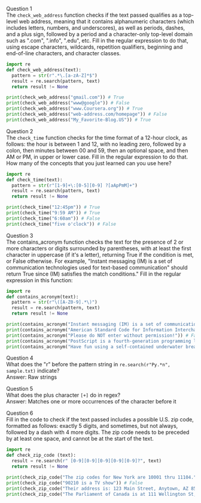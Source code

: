 Question 1\
The `check_web_address` function checks if the text passed qualifies as a top-level web address, meaning that it contains alphanumeric characters (which includes letters, numbers, and underscores), as well as periods, dashes, and a plus sign, followed by a period and a character-only top-level domain such as ".com", ".info", ".edu", etc. Fill in the regular expression to do that, using escape characters, wildcards, repetition qualifiers, beginning and end-of-line characters, and character classes.

```python
import re
def check_web_address(text):
  pattern = str(r".*\.[a-zA-Z]*$")
  result = re.search(pattern, text)
  return result != None

print(check_web_address("gmail.com")) # True
print(check_web_address("www@google")) # False
print(check_web_address("www.Coursera.org")) # True
print(check_web_address("web-address.com/homepage")) # False
print(check_web_address("My_Favorite-Blog.US")) # True
```

Question 2\
The `check_time` function checks for the time format of a 12-hour clock, as follows: the hour is between 1 and 12, with no leading zero, followed by a colon, then minutes between 00 and 59, then an optional space, and then AM or PM, in upper or lower case. Fill in the regular expression to do that. How many of the concepts that you just learned can you use here?

```python
import re
def check_time(text):
  pattern = str(r"[1-9]+\:[0-5][0-9] ?[aApPmM]+")
  result = re.search(pattern, text)
  return result != None

print(check_time("12:45pm")) # True
print(check_time("9:59 AM")) # True
print(check_time("6:60am")) # False
print(check_time("five o'clock")) # False
```

Question 3\
The contains_acronym function checks the text for the presence of 2 or more characters or digits surrounded by parentheses, with at least the first character in uppercase (if it's a letter), returning True if the condition is met, or False otherwise. For example, "Instant messaging (IM) is a set of communication technologies used for text-based communication" should return True since (IM) satisfies the match conditions." Fill in the regular expression in this function: 

```Python
import re
def contains_acronym(text):
  pattern = str(r"\([A-Z0-9].*\)") 
  result = re.search(pattern, text)
  return result != None

print(contains_acronym("Instant messaging (IM) is a set of communication technologies used for text-based communication")) # True
print(contains_acronym("American Standard Code for Information Interchange (ASCII) is a character encoding standard for electronic communication")) # True
print(contains_acronym("Please do NOT enter without permission!")) # False
print(contains_acronym("PostScript is a fourth-generation programming language (4GL)")) # True
print(contains_acronym("Have fun using a self-contained underwater breathing apparatus (Scuba)!")) # True
```

Question 4\
What does the "r" before the pattern string in `re.search(r"Py.*n", sample.txt)` indicate?\
Answer: Raw strings

Question 5\
What does the plus character `[+]` do in regex?\
Answer: Matches one or more occurrences of the character before it

Question 6\
Fill in the code to check if the text passed includes a possible U.S. zip code, formatted as follows: exactly 5 digits, and sometimes, but not always, followed by a dash with 4 more digits. The zip code needs to be preceded by at least one space, and cannot be at the start of the text.

```python
import re
def check_zip_code (text):
  result = re.search(r" [0-9][0-9][0-9][0-9][0-9]?", text)
  return result != None

print(check_zip_code("The zip codes for New York are 10001 thru 11104.")) # True
print(check_zip_code("90210 is a TV show")) # False
print(check_zip_code("Their address is: 123 Main Street, Anytown, AZ 85258-0001.")) # True
print(check_zip_code("The Parliament of Canada is at 111 Wellington St, Ottawa, ON K1A0A9.")) # False
```
